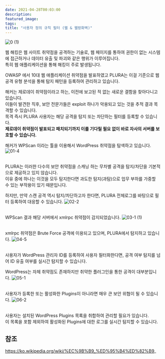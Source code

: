 ```yaml
---
date: 2021-04-28T00:03:00
description: 
featured_image: 
tags: 
title: "사용자 정의 규칙 필터 (웹 & 웹방화벽)"
---
```


![0 (1)](https://github.com/user-attachments/assets/6a921cb9-fe12-4ab3-845a-1a7de939da76)

웹 해킹은 웹 사이트 취약점을 공격하는 기술로, 웹 페이지를 통하여 권한이 없는 시스템에 접근하거나 데이터 유출 및 파괴와 같은 행위가 이루어집니다.<br>
특히 웹 애플리케이션을 통해 해킹이 주로 발생됩니다.

OWASP 에서 10대 웹 애플리케이션 취약점을 발표하였고 PLURA는 이걸 기준으로 웹 공격 유형 분석을 통해 탐지 패턴을 등록하여 관리하고 있습니다.

해커는 제로데이 취약점이라고 하는, 이전에 보고된 적 없는 새로운 결함을 찾아다니고 있습니다.<br>
이들이 발견한 직후, 보안 전문가들은 exploit 하나가 악용되고 있는 것을 추적 결과 목격할 수 있습니다.<br>
목격 즉시 PLURA 사용자는 해당 공격을 탐지 또는 차단하는 필터를 등록할 수 있습니다.<br>
**제로데이 취약점이 발표되고 패치되기까지 이를 기다릴 필요 없이 바로 자사의 서버를 보호할 수 있습니다.**

해커가 WPScan 이라는 툴을 이용해서 WordPress 취약점을 탐색하고 있습니다.<br>
![01-4](https://github.com/user-attachments/assets/3b3d6986-6376-448f-a64f-f1fbaf821238)<br><br>

PLURA는 이러한 다수의 보안 취약점을 스캐닝 하는 무차별 공격을 탐지/차단을 기본적으로 제공하고 있지 않습니다.<br>
이유 중에 하나는 이것을 모두 탐지한다면 과도한 탐지(과탐)으로 업무 부하를 가중할 수 있는 부작용이 있기 때문입니다.

하지만, 만약 스캔 공격 역시 탐지/차단하고자 한다면, PLURA 전체로그를 바탕으로 필터 등록하여 대응할 수 있습니다.
![02-2](https://github.com/user-attachments/assets/997409b6-165c-4099-a090-72e4f1486720)<br><br>

WPScan 결과 해당 서버에서 xmlrpc 취약점이 감지되었습니다.
![03-1 (1)](https://github.com/user-attachments/assets/09477163-0655-4419-90a3-3ab90fd81c4b)<br><br>

xmlrpc 취약점은 Brute Force 공격에 이용되고 있으며, PLURA에서 탐지하고 있습니다.
![04-5](https://github.com/user-attachments/assets/948fd06e-b1bb-4468-96ef-74024ce58cba)<br><br>

사용자가 WordPress 관리자 ID를 등록하여 사용자 필터화한다면, 공격 여부 탐지를 넘어 ID 유출 여부를 실시간 탐지할 수 있습니다.

WordPress는 자체 취약점도 존재하지만 취약한 플러그인을 통한 공격이 대부분입니다.
![05-1](https://github.com/user-attachments/assets/d8709496-c7f8-44f0-9a98-c931451bb003)<br><br>

사용자가 등록한 또는 활성화한 Plugins이 아니라면 매우 큰 보안 위협이 될 수 있습니다.
![06-2](https://github.com/user-attachments/assets/486904c3-18fb-41b0-8e9a-1b7111cf5da5)<br><br>

사용자는 설치된 WordPress Plugins 목록을 취합하여 관리할 필요가 있습니다.<br>
이 목록을 포함 제외하여 활성화된 Plugins에 대한 로그를 실시간 탐지할 수 있습니다.

## 참조
https://ko.wikipedia.org/wiki/%EC%9B%B9_%ED%95%B4%ED%82%B9_
